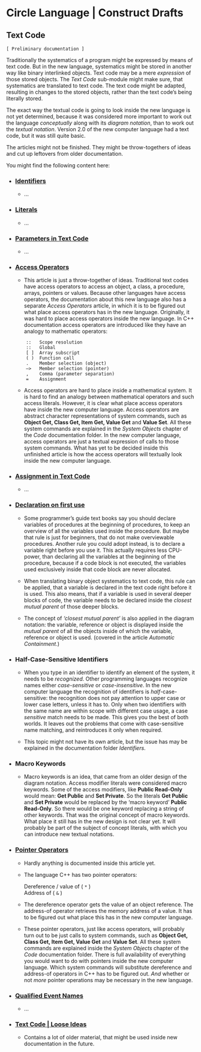 ﻿Circle Language | Construct Drafts
==================================

Text Code
---------

`[ Preliminary documentation ]`

Traditionally the systematics of a program might be expressed by means of text code. But in the new language, systematics might be stored in another way like binary interlinked objects. Text code may be a mere *expression* of those stored objects. The *Text Code* sub-module might make sure, that systematics are translated to text code. The text code might be adapted, resulting in changes to the stored  objects, rather than the text code’s being literally stored.

The exact way the textual code is going to look inside the new language is not yet determined, because it was considered more important to work out the language *conceptually* along with its *diagram notation*, than to work out the *textual notation*. Version 2.0 of the new computer language had a text code, but it was still quite basic.

The articles might not be finished. They might be throw-togethers of ideas and cut up leftovers from older documentation.

You might find the following content here:

- ### [Identifiers](identifiers)

    - ...

- ### [Literals](literals)

    - ...

- ### [Parameters in Text Code](parameters-in-text-code)

    - ...

- ### [Access Operators](access-operators.md)

    - This article is just a throw-together of ideas. Traditional text codes have access operators to access an object, a class, a procedure, arrays, pointers or values. Because other languages have access operators, the documentation about this new language also has a separate *Access Operators* article, in which it is to be figured out what place access operators has in the new language. Originally, it was hard to place access operators inside the new language. In C++ documentation access operators are introduced like they have an analogy to mathematic operators:  

    ````
        ::   Scope resolution
        ::   Global
        [ ]  Array subscript
        ( )  Function call
        .    Member selection (object)
        –>   Member selection (pointer)
        ,    Comma (parameter separation)
        =    Assignment
    ````

    - Access operators are hard to place inside a mathematical system. It is hard to find an analogy between mathematical operators and such access literals. However, it is clear what place access operators have inside the new computer language. Access operators are abstract character representations of system commands, such as __Object Get, Class Get, Item Get, Value Get__ and __Value Set__. All these system commands are explained in the *System Objects* chapter of the *Code* documentation folder. In the new computer language, access operators are just a textual expression of calls to those system commands. What has yet to be decided inside this unfinished article is how the access operators will textually look inside the new computer language.

- ### [Assignment in Text Code](assignment-in-text-code.md)

    - ...

- ### [Declaration on first use](declaration-on-first-use.md)

    - Some programmer’s guide text books say you should declare variables of procedures at the beginning of procedures, to keep an overview of all the variables used inside the procedure. But maybe that rule is just for beginners, that do not make overviewable procedures. Another rule you could adopt instead, is to declare a variable right before you use it. This actually requires less CPU-power, than declaring all the variables at the beginning of the procedure, because if a code block is not executed, the variables used exclusively inside that code block are never allocated.

    - When translating binary object systematics to text code, this rule can be applied, that a variable is declared in the text code right before it is used. This also means, that if a variable is used in several deeper blocks of code, the variable needs to be declared inside the *closest mutual parent* of those deeper blocks.

    - The concept of *‘closest mutual parent’* is also applied in the diagram notation: the variable, reference or object is displayed inside the *mutual parent* of all the objects inside of which the variable, reference or object is used. (covered in the article *Automatic Containment*.)

- ### Half-Case-Sensitive Identifiers

    - When you type in an identifier to identify an element of the system, it needs to be *recognized*. Other programming languages recognize names either *case-sensitive* or *case-insensitive*. In the new computer language the recognition of identifiers is *half*-case-sensitive: the recognition does not pay attention to upper case or lower case letters, unless it has to. Only when two identifiers with the same name are within scope with different case usage, a case *sensitive* match needs to be made. This gives you the best of both worlds. It leaves out the problems that come with case-sensitive name matching, and reintroduces it only when required.

    - This topic might not have its own article, but the issue has may be explained in the documentation folder *Identifiers*.

- ### Macro Keywords

    - Macro keywords is an idea, that came from an older design of the diagram notation. Access modifier literals were considered macro keywords. Some of the access modifiers, like __Public Read-Only__ would mean: __Get Public__ and __Set Private__. So the literals __Get Public__ and __Set Private__ would be replaced by the ‘macro keyword’ __Public Read-Only__. So there would be one keyword replacing a string of other keywords. That was the original concept of macro keywords. What place it still has in the new design is not clear yet. It will probably be part of the subject of concept literals, with which you can introduce new textual notations.

- ### [Pointer Operators](pointer-operators.md)

    - Hardly anything is documented inside this article yet.

    - The language C++ has two pointer operators:

      Dereference / value of ( `*` )  
      Address of ( `&` )

    - The dereference operator gets the value of an object reference. The address-of operator retrieves the memory address of a value. It has to be figured out what place this has in the new computer language.

    - These pointer operators, just like access operators, will probably turn out to be just calls to system commands, such as __Object Get, Class Get, Item Get, Value Get__ and __Value Set__. All these system commands are explained inside the *System Objects* chapter of the *Code* documentation folder. There is full availability of everything you would want to do with pointers inside the new computer language. Which system commands will substitute dereference and address-of operators in C++ has to be figured out. *And* whether or not *more* pointer operations may be necessary in the new language.

- ### [Qualified Event Names](qualified-event-names.md)

    - ...

- ### [Text Code | Loose Ideas](text-code-loose-ideas.md)
  
    - Contains a lot of older material, that might be used inside new documentation in the future.